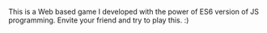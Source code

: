 This is a Web based game I developed with the power of ES6 version of JS programming.
Envite your friend and try to play this. :)

